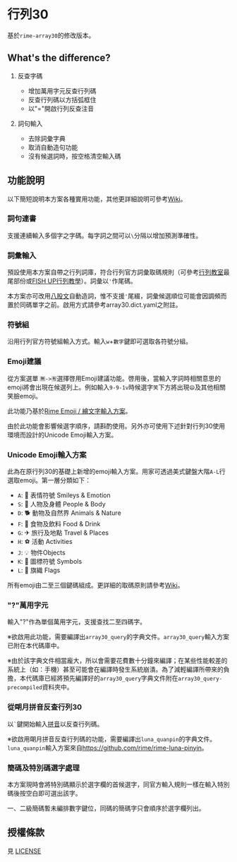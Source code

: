 # 行列30

基於`rime-array30`的修改版本。

## What's the difference?

1. 反查字碼
   * 增加萬用字元反查行列碼
   * 反查行列碼以方括弧框住
   * 以"="開啟行列反查注音

2. 詞句輸入
   * 去除詞彙字典
   * 取消自動造句功能
   * 沒有候選詞時，按空格清空輸入碼

## 功能說明

以下簡短說明本方案各種實用功能，其他更詳細說明可參考[Wiki](https://github.com/archerindigo/rime-array/wiki)。

### 詞句連書

支援連續輸入多個字之字碼。每字詞之間可以`\`分隔以增加預測準確性。

### 詞彙輸入

預設使用本方案自帶之行列詞庫，符合行列官方詞彙取碼規則（可參考[行列教室](https://www.facebook.com/notes/335303977574152/)最尾部份或[FISH UP行列教學](https://array30.misterfishup.com/tutorial-complete.html#entering-words)）。詞彙以`'`作尾碼。

本方案亦可改用[八股文](https://github.com/rime/rime-essay)自動造詞，惟不支援`'`尾綴，詞彙候選順位可能會因調頻而置於同碼單字之前。啟用方式請參考array30.dict.yaml之附註。

### 符號組

沿用行列官方符號組輸入方式。輸入`w`+`數字`鍵即可選取各符號分組。

### Emoji建議

從方案選單 `🈚️->🈶️`選擇啓用Emoji建議功能。啓用後，當輸入字詞時相關意思的emoji將會出現在候選列上。例如輸入`9-9-1v`時候選字`笑`下方將出現`😄`及其他相關笑臉emoji。

此功能乃基於[Rime Emoji / 繪文字輸入方案](https://github.com/rime/rime-emoji/)。

由於此功能會影響候選字順序，請斟酌使用。另外亦可使用下述針對行列30使用環境而設計的Unicode Emoji輸入方案。

### Unicode Emoji輸入方案

此為在原行列30的基礎上新增的emoji輸入方案。用家可透過美式鍵盤大階`A-L`行選取emoji。第一層分類如下：

- `A`: 🙂 表情符號 Smileys & Emotion
- `S`: 🧑 人物及身體 People & Body
- `D`: 🐕 動物及自然界 Animals & Nature
- `F`: 🍴 食物及飲料 Food & Drink
- `G`: ✈ 旅行及地點 Travel & Places
- `H`: ⚽ 活動 Activities
- `J`: 💡 物件Objects
- `K`: 🔣 圖標符號 Symbols
- `L`: 🏴 旗織 Flags

所有emoji由二至三個鍵碼組成。更詳細的取碼原則請參考[Wiki](https://github.com/archerindigo/rime-array/wiki/RIME%E8%A1%8C%E5%88%9730-Emoji-Unicode%E8%BC%B8%E5%85%A5%E6%96%B9%E6%A1%88%E8%AA%AA%E6%98%8E)。

### "?"萬用字元

輸入"?"作為單個萬用字元，支援查找二至四碼字。

※欲啟用此功能，需要編譯出`array30_query`的字典文件。`array30_query`輸入方案已附在本代碼庫中。

※由於該字典文件相當龐大，所以會需要花費數十分鐘來編譯；在某些性能較差的系統上（如：手機）甚至可能會在編譯時發生系統崩潰。為了減輕編譯所帶來的負擔，本代碼庫已經將預先編譯好的`array30_query`字典文件附在`array30_query-precompiled`資料夾中。

### 從朙月拼音反查行列30

以`` ` ``鍵開始輸入[拼音](https://github.com/rime/rime-luna-pinyin)以反查行列碼。

※欲啟用朙月拼音反查行列碼的功能，需要編譯出`luna_quanpin`的字典文件。`luna_quanpin`輸入方案來自<https://github.com/rime/rime-luna-pinyin>。

### 簡碼及特別碼選字處理

本方案現時會將特別碼顯示於選字欄的首候選字，同官方輸入規則一樣在輸入特別碼後按空白即可選出該字。

一、二級簡碼暫未編排數字鍵位，同碼的簡碼字只會順序於選字欄列出。

## 授權條款

見 [LICENSE](LICENSE)
